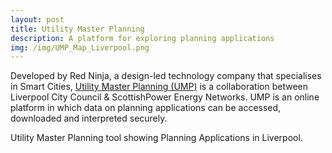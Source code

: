 ```yaml
---
layout: post
title: Utility Master Planning
description: A platform for exploring planning applications
img: /img/UMP_Map_Liverpool.png
---
```


Developed by Red Ninja, a design-led technology company that specialises in Smart Cities, <a href="http://utilitymasterplanning.co.uk/">Utility Master Planning (UMP)</a> is a collaboration between Liverpool City Council & ScottishPower Energy Networks. UMP is an online platform in which data on planning applications can be accessed, downloaded and interpreted securely.

<div class="img_row">
	<img class="col three" src="{{ site.baseurl }}/img/UMP_Map.png" alt="" title=""/>
</div>
<div class="col three caption">
	Utility Master Planning tool showing Planning Applications in Liverpool.
</div>

